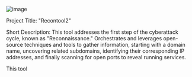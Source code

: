 ![image](https://github.com/user-attachments/assets/edfe3a05-3a62-4dd5-8a77-8d2e702642a4)




Project Title:
"Recontool2"

Short Description:
This tool addresses the first step of the cyberattack cycle, known as "Reconnaissance." 
Orchestrates and leverages open-source techniques and tools to gather information, starting with a domain name, uncovering related subdomains, 
identifying their corresponding IP addresses, and finally scanning for open ports to reveal running services. 


This tool
